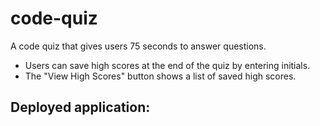 # code-quiz

A code quiz that gives users 75 seconds to answer questions.
* Users can save high scores at the end of the quiz by entering initials.
* The "View High Scores" button shows a list of saved high scores.

## Deployed application:
